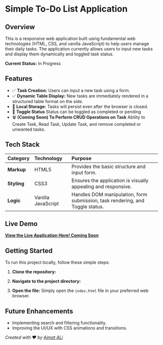 # Simple To-Do List Application

## Overview

This is a responsive web application built using fundamental web technologies (HTML, CSS, and vanilla JavaScript) to help users manage their daily tasks. The application currently allows users to input new tasks and display them dynamically and toggled task status.

**Current Status:** In Progress

## Features

- ✅ **Task Creation:** Users can input a new task using a form.
- ✅ **Dynamic Table Display:** New tasks are immediately rendered in a structured table format on the side.
- 💾 **Local Storage:** Tasks will persist even after the browser is closed.
- 💾 **Toggle Status** Status can be toggled as completed or pending
- 🗑️ **(Coming Soon) To Perform CRUD Operations on Task** Ability to Create Task, Read Task, Update Task, and remove completed or unwanted tasks.

## Tech Stack

| Category    | Technology         | Purpose                                                                       |
| :---------- | :----------------- | :---------------------------------------------------------------------------- |
| **Markup**  | HTML5              | Provides the basic structure and input form.                                  |
| **Styling** | CSS3               | Ensures the application is visually appealing and responsive.                 |
| **Logic**   | Vanilla JavaScript | Handles DOM manipulation, form submission, task rendering, and Toggle status. |

## Live Demo

**[View the Live Application Here! Coming Soon](Coming-soon)**

## Getting Started

To run this project locally, follow these simple steps:

1.  **Clone the repository:**

2.  **Navigate to the project directory:**

3.  **Open the file:** Simply open the `index.html` file in your preferred web browser.

## Future Enhancements

- Implementing search and filtering functionality.
- Improving the UI/UX with CSS animations and transitions.

_Created with ❤️ by [Ajmat ALi](https://github.com/Ajmat-ALi)_
